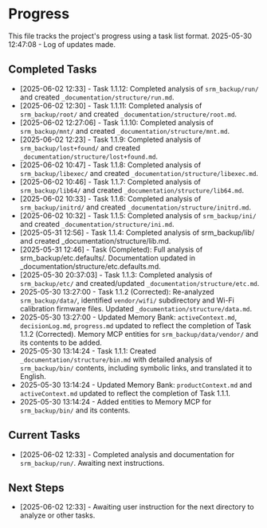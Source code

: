 # Progress

This file tracks the project's progress using a task list format.
2025-05-30 12:47:08 - Log of updates made.

## Completed Tasks

*   [2025-06-02 12:33] - Task 1.1.12: Completed analysis of `srm_backup/run/` and created `_documentation/structure/run.md`.
*   [2025-06-02 12:30] - Task 1.1.11: Completed analysis of `srm_backup/root/` and created `_documentation/structure/root.md`.
*   [2025-06-02 12:27:06] - Task 1.1.10: Completed analysis of `srm_backup/mnt/` and created `_documentation/structure/mnt.md`.
*   [2025-06-02 12:23] - Task 1.1.9: Completed analysis of `srm_backup/lost+found/` and created `_documentation/structure/lost+found.md`.
*   [2025-06-02 10:47] - Task 1.1.8: Completed analysis of `srm_backup/libexec/` and created `_documentation/structure/libexec.md`.
*   [2025-06-02 10:46] - Task 1.1.7: Completed analysis of `srm_backup/lib64/` and created `_documentation/structure/lib64.md`.
*   [2025-06-02 10:33] - Task 1.1.6: Completed analysis of `srm_backup/initrd/` and created `_documentation/structure/initrd.md`.
*   [2025-06-02 10:32] - Task 1.1.5: Completed analysis of `srm_backup/ini/` and created `_documentation/structure/ini.md`.
*   [2025-05-31 12:56] - Task 1.1.4: Completed analysis of srm_backup/lib/ and created _documentation/structure/lib.md.
*   [2025-05-31 12:46] - Task (Completed): Full analysis of srm_backup/etc.defaults/. Documentation updated in _documentation/structure/etc.defaults.md.
*   [2025-05-30 20:37:03] - Task 1.1.3: Completed analysis of `srm_backup/etc/` and created/updated `_documentation/structure/etc.md`.
*   2025-05-30 13:27:00 - Task 1.1.2 (Corrected): Re-analyzed `srm_backup/data/`, identified `vendor/wifi/` subdirectory and Wi-Fi calibration firmware files. Updated `_documentation/structure/data.md`.
*   2025-05-30 13:27:00 - Updated Memory Bank: `activeContext.md`, `decisionLog.md`, `progress.md` updated to reflect the completion of Task 1.1.2 (Corrected). Memory MCP entities for `srm_backup/data/vendor/` and its contents to be added.
*   2025-05-30 13:14:24 - Task 1.1.1: Created `_documentation/structure/bin.md` with detailed analysis of `srm_backup/bin/` contents, including symbolic links, and translated it to English.
*   2025-05-30 13:14:24 - Updated Memory Bank: `productContext.md` and `activeContext.md` updated to reflect the completion of Task 1.1.1.
*   2025-05-30 13:14:24 - Added entities to Memory MCP for `srm_backup/bin/` and its contents.

## Current Tasks

*   [2025-06-02 12:33] - Completed analysis and documentation for `srm_backup/run/`. Awaiting next instructions.

## Next Steps

*   [2025-06-02 12:33] - Awaiting user instruction for the next directory to analyze or other tasks.